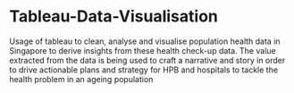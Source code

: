 # Tableau-Data-Visualisation

Usage of tableau to clean, analyse and visualise population health data in Singapore to derive insights from these health check-up data. The value extracted from the data is being used to craft a narrative and story in order to drive actionable plans and strategy for HPB and hospitals to tackle the health problem in an ageing population
